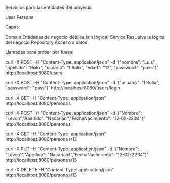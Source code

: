 Servicios para las entidades del proyecto

User
Persona

Capas:

Domain
	Entidades de negocio débiles (sin lógica)
Service
	Resuelve la lógica del negocio
Repository
	Acceso a datos


Llamadas para probar por fuera:

curl -X POST -H "Content-Type: application/json"  -d '{"nombre": "Luis", "apellido": "Rolix", "usuario": "LRolix", "edad": "12", "password": "pass"}'     http://localhost:8080/users

curl -X POST -H "Content-Type: application/json"  -d '{"usuario": "LRolix", "password": "pass"}'     http://localhost:8080/users/login




curl -X GET -H "Content-Type: application/json"  http://localhost:8080/personas

curl -X POST -H "Content-Type: application/json" -d '{"Nombre": "Levon","Apellido": "Nacarian","FechaNacimiento": "12-02-2234"}'  http://localhost:8080/personas

curl -X GET -H "Content-Type: application/json"  http://localhost:8080/personas/13

curl -X PUT -H "Content-Type: application/json" -d '{"Nombre": "Levon1","Apellido": "Nacarian1","FechaNacimiento": "12-02-2234"}'  http://localhost:8080/personas/13

curl -X DELETE -H "Content-Type: application/json"  http://localhost:8080/personas/13

